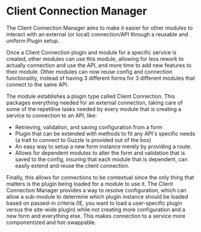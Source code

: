 Client Connection Manager
=========================

The Client Connection Manager aims to make it easier for other modules
to interact with an external (or local) connection/API through a
reusable and uniform Plugin setup.

Once a Client Connection plugin and module for  a specific service is
created, other modules can use this module, allowing for less rework to
actually connection and use the API, and more time to add new features
to their module. Other modules can now reuse config and connection
functionality, instead of having 3 different forms for 3 different
modules that connect to the same API.

The module establishes a plugin type called Client Connection. This
packages everything needed for an external connection, taking care of
some of the repetitive tasks needed by every module that is creating a
service to connection to an API, like:
 - Retrieving, validation, and saving configuration from a form
 - Plugin that can be extended with methods to fit any API's specific
 needs (a trait to connect to Guzzle is provided out of the box)
 - An easy way to setup a new form instance merely by providing a route.
 - Allows for dependent modules to alter the form and validation that is
 saved to the config, insuring that each module that is dependent, can
 easily extend and reuse the client connection.

Finally, this allows for connections to be contextual since the only
thing that matters is the plugin being loaded for a module to use it.
The Client Connection Manager provides a way to resolve configuration,
which can allow a sub-module to determine which plugin instance should
be loaded based on passed-in criteria (IE, you want to load a
user-specific plugin versus the site-wide plugin) while not creating
more configuration and a new form and everything else.
This makes connection to a service more componentized and hot-swappable.